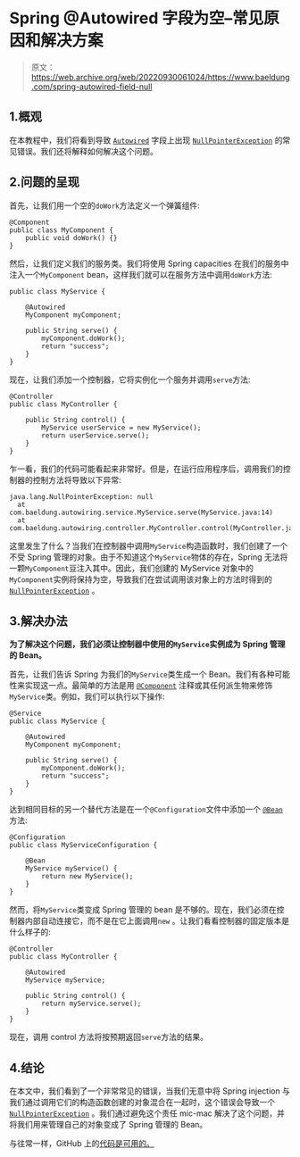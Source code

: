# Spring @Autowired 字段为空–常见原因和解决方案

> 原文：<https://web.archive.org/web/20220930061024/https://www.baeldung.com/spring-autowired-field-null>

## 1.概观

在本教程中，我们将看到导致 [`Autowired`](/web/20221108014505/https://www.baeldung.com/spring-autowire) 字段上出现 [`NullPointerException`](/web/20221108014505/https://www.baeldung.com/java-14-nullpointerexception) 的常见错误。我们还将解释如何解决这个问题。

## 2.问题的呈现

首先，让我们用一个空的`doWork`方法定义一个弹簧组件:

```
@Component
public class MyComponent {
    public void doWork() {}
}
```

然后，让我们定义我们的服务类。我们将使用 Spring capacities 在我们的服务中注入一个`MyComponent` bean，这样我们就可以在服务方法中调用`doWork`方法:

```
public class MyService {

    @Autowired
    MyComponent myComponent;

    public String serve() {
        myComponent.doWork();
        return "success";
    }
}
```

现在，让我们添加一个控制器，它将实例化一个服务并调用`serve`方法:

```
@Controller
public class MyController {

    public String control() {
        MyService userService = new MyService();
        return userService.serve();
    }
}
```

乍一看，我们的代码可能看起来非常好。但是，在运行应用程序后，调用我们的控制器的控制方法将导致以下异常:

```
java.lang.NullPointerException: null
  at com.baeldung.autowiring.service.MyService.serve(MyService.java:14)
  at com.baeldung.autowiring.controller.MyController.control(MyController.java:12)
```

这里发生了什么？当我们在控制器中调用`MyService`构造函数时，我们创建了一个不受 Spring 管理的对象。由于不知道这个`MyService`物体的存在，Spring 无法将一颗`MyComponent`豆注入其中。因此，我们创建的 MyService 对象中的`MyComponent`实例将保持为空，导致我们在尝试调用该对象上的方法时得到的 [`NullPointerException`](/web/20221108014505/https://www.baeldung.com/java-14-nullpointerexception) 。

## 3.解决办法

**为了解决这个问题，我们必须让控制器中使用的`MyService`实例成为 Spring 管理的 Bean。**

首先，让我们告诉 Spring 为我们的`MyService`类生成一个 Bean。我们有各种可能性来实现这一点。最简单的方法是用 [`@Component`](/web/20221108014505/https://www.baeldung.com/spring-component-annotation) 注释或其任何派生物来修饰`MyService`类。例如，我们可以执行以下操作:

```
@Service
public class MyService {

    @Autowired
    MyComponent myComponent;

    public String serve() {
        myComponent.doWork();
        return "success";
    }
}
```

达到相同目标的另一个替代方法是在一个`@Configuration`文件中添加一个 [`@Bean`](/web/20221108014505/https://www.baeldung.com/spring-bean-annotations) 方法:

```
@Configuration
public class MyServiceConfiguration {

    @Bean
    MyService myService() {
        return new MyService();
    }
}
```

然而，将`MyService`类变成 Spring 管理的 bean 是不够的。现在，我们必须在控制器内部自动连接它，而不是在它上面调用`new` 。让我们看看控制器的固定版本是什么样子的:

```
@Controller
public class MyController {

    @Autowired
    MyService myService;

    public String control() {
        return myService.serve();
    }
}
```

现在，调用 control 方法将按预期返回`serve`方法的结果。

## 4.结论

在本文中，我们看到了一个非常常见的错误，当我们无意中将 Spring injection 与我们通过调用它们的构造函数创建的对象混合在一起时，这个错误会导致一个 [`NullPointerException`](/web/20221108014505/https://www.baeldung.com/java-14-nullpointerexception) 。我们通过避免这个责任 mic-mac 解决了这个问题，并将我们用来管理自己的对象变成了 Spring 管理的 Bean。

与往常一样，GitHub 上的[代码是可用的。](https://web.archive.org/web/20221108014505/https://github.com/eugenp/tutorials/tree/master/spring-di-3)